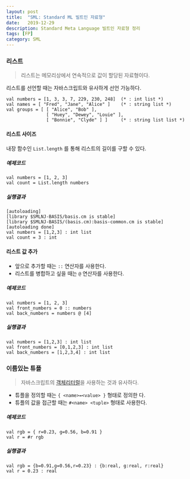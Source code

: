 ```yaml
---
layout: post
title:  "SML: Standard ML 빌트인 자료형"
date:   2019-12-29
description: Standard Meta Language 빌트인 자료형 정리
tags: [FP]
category: SML
---
```

### 리스트
> 리스트는 메모리상에서 연속적으로 값이 할당된 자료형이다.

리스트를 선언할 때는 자바스크립트와 유사하게 선언 가능하다.

```
val numbers = [1, 3, 3, 7, 229, 230, 248]  (* : int list *)
val names = [ "Fred", "Jane", "Alice" ]    (* : string list *)
val groups = [ [ "Alice", "Bob" ],
               [ "Huey", "Dewey", "Louie" ],
               [ "Bonnie", "Clyde" ] ]     (* : string list list *)
```

#### 리스트 사이즈
내장 함수인 `List.length` 를 통해 리스트의 길이를 구할 수 있다.

##### 예제코드
```
val numbers = [1, 2, 3]
val count = List.length numbers
```

##### 실행결과
```
[autoloading]
[library $SMLNJ-BASIS/basis.cm is stable]
[library $SMLNJ-BASIS/(basis.cm):basis-common.cm is stable]
[autoloading done]
val numbers = [1,2,3] : int list
val count = 3 : int
```

#### 리스트 값 추가
- 앞으로 추가할 때는 `::` 연산자를 사용한다.
- 리스트를 병합하고 싶을 때는 `@` 연산자를 사용한다.

##### 예제코드
```
val numbers = [1, 2, 3]
val front_numbers = 0 :: numbers
val back_numbers = numbers @ [4]
```

##### 실행결과
```
val numbers = [1,2,3] : int list
val front_numbers = [0,1,2,3] : int list
val back_numbers = [1,2,3,4] : int list
```

### 이름있는 튜플
> 자바스크립트의 [객체리터럴](https://www.w3schools.com/js/js_objects.asp)을 사용하는 것과 유사하다.

- 튜플을 정의할 때는 `{ <name>=<value> }` 형태로 정의한
다.
- 튜플의 값을 접근할 때는 `#<name> <tuple>` 형태로 사용한다.

##### 예제코드
```
val rgb = { r=0.23, g=0.56, b=0.91 }
val r = #r rgb
```

##### 실행결과
```
val rgb = {b=0.91,g=0.56,r=0.23} : {b:real, g:real, r:real}
val r = 0.23 : real
```